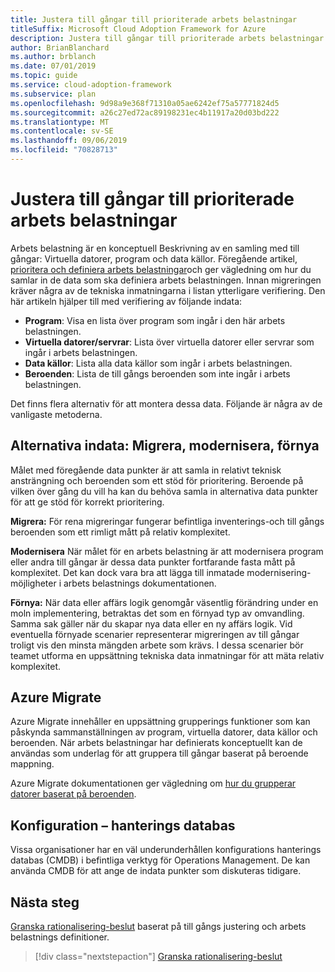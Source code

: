 ```yaml
---
title: Justera till gångar till prioriterade arbets belastningar
titleSuffix: Microsoft Cloud Adoption Framework for Azure
description: Justera till gångar till prioriterade arbets belastningar
author: BrianBlanchard
ms.author: brblanch
ms.date: 07/01/2019
ms.topic: guide
ms.service: cloud-adoption-framework
ms.subservice: plan
ms.openlocfilehash: 9d98a9e368f71310a05ae6242ef75a57771824d5
ms.sourcegitcommit: a26c27ed72ac89198231ec4b11917a20d03bd222
ms.translationtype: MT
ms.contentlocale: sv-SE
ms.lasthandoff: 09/06/2019
ms.locfileid: "70828713"
---
```

# <a name="align-assets-to-prioritized-workloads"></a>Justera till gångar till prioriterade arbets belastningar

Arbets belastning är en konceptuell Beskrivning av en samling med till gångar: Virtuella datorer, program och data källor. Föregående artikel, [prioritera och definiera arbets belastningar](./workloads.md)och ger vägledning om hur du samlar in de data som ska definiera arbets belastningen. Innan migreringen kräver några av de tekniska inmatningarna i listan ytterligare verifiering. Den här artikeln hjälper till med verifiering av följande indata:

- **Program**: Visa en lista över program som ingår i den här arbets belastningen.
- **Virtuella datorer/servrar**: Lista över virtuella datorer eller servrar som ingår i arbets belastningen.
- **Data källor**: Lista alla data källor som ingår i arbets belastningen.
- **Beroenden**: Lista de till gångs beroenden som inte ingår i arbets belastningen.

Det finns flera alternativ för att montera dessa data. Följande är några av de vanligaste metoderna.

## <a name="alternative-inputs-migrate-modernize-innovate"></a>Alternativa indata: Migrera, modernisera, förnya

Målet med föregående data punkter är att samla in relativt teknisk ansträngning och beroenden som ett stöd för prioritering. Beroende på vilken över gång du vill ha kan du behöva samla in alternativa data punkter för att ge stöd för korrekt prioritering.

**Migrera:** För rena migreringar fungerar befintliga inventerings-och till gångs beroenden som ett rimligt mått på relativ komplexitet.

**Modernisera** När målet för en arbets belastning är att modernisera program eller andra till gångar är dessa data punkter fortfarande fasta mått på komplexitet. Det kan dock vara bra att lägga till inmatade modernisering-möjligheter i arbets belastnings dokumentationen.

**Förnya:** När data eller affärs logik genomgår väsentlig förändring under en moln implementering, betraktas det som en förnyad typ av omvandling. Samma sak gäller när du skapar nya data eller en ny affärs logik. Vid eventuella förnyade scenarier representerar migreringen av till gångar troligt vis den minsta mängden arbete som krävs. I dessa scenarier bör teamet utforma en uppsättning tekniska data inmatningar för att mäta relativ komplexitet.

## <a name="azure-migrate"></a>Azure Migrate

Azure Migrate innehåller en uppsättning grupperings funktioner som kan påskynda sammanställningen av program, virtuella datorer, data källor och beroenden. När arbets belastningar har definierats konceptuellt kan de användas som underlag för att gruppera till gångar baserat på beroende mappning.

Azure Migrate dokumentationen ger vägledning om [hur du grupperar datorer baserat på beroenden](https://docs.microsoft.com/azure/migrate/how-to-create-group-machine-dependencies).

## <a name="configuration-management-database"></a>Konfiguration – hanterings databas

Vissa organisationer har en väl underunderhållen konfigurations hanterings databas (CMDB) i befintliga verktyg för Operations Management. De kan använda CMDB för att ange de indata punkter som diskuteras tidigare.

## <a name="next-steps"></a>Nästa steg

[Granska rationalisering-beslut](./review-rationalization.md) baserat på till gångs justering och arbets belastnings definitioner.

> [!div class="nextstepaction"]
> [Granska rationalisering-beslut](./review-rationalization.md)
